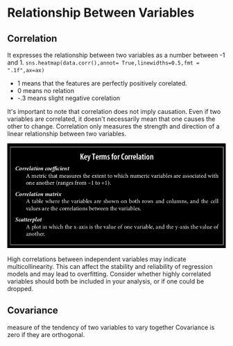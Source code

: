 # Relationship Between Variables

## Correlation
It expresses the relationship between two variables as a number between -1 and 1.
`sns.heatmap(data.corr(),annot= True,linewidths=0.5,fmt = ".1f",ax=ax)`

- 1 means that the features are perfectly positively corelated.
- 0 means no relation
- -.3 means slight negative corelation

It's important to note that correlation does not imply causation. Even if two variables are correlated, it doesn't necessarily mean that one causes the other to change. Correlation only measures the strength and direction of a linear relationship between two variables.

![Alt text](image-7.png)

High correlations between independent variables may indicate multicollinearity. This can affect the stability and reliability of regression models and may lead to overfitting. Consider whether highly correlated variables should both be included in your analysis, or if one could be dropped.

## Covariance

measure of the tendency of two variables to vary together
Covariance is zero if they are orthogonal.

